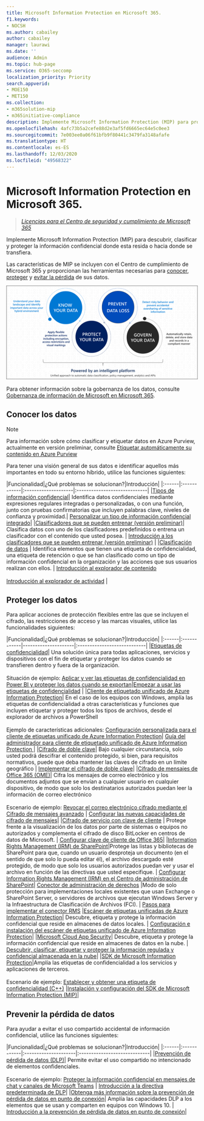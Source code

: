 ```yaml
---
title: Microsoft Information Protection en Microsoft 365.
f1.keywords:
- NOCSH
ms.author: cabailey
author: cabailey
manager: laurawi
ms.date: ''
audience: Admin
ms.topic: hub-page
ms.service: O365-seccomp
localization_priority: Priority
search.appverid:
- MOE150
- MET150
ms.collection:
- m365solution-mip
- m365initiative-compliance
description: Implemente Microsoft Information Protection (MIP) para proteger la información confidencial donde esta resida o hacia donde se transfiera.
ms.openlocfilehash: 4afc73b5a2cefe88d2e3af5fd6665ec64e5c0ee3
ms.sourcegitcommit: 7e003ee0a06f61bfb9f80441c3479fa3148afafe
ms.translationtype: HT
ms.contentlocale: es-ES
ms.lasthandoff: 12/03/2020
ms.locfileid: "49568322"
---
```

# <a name="microsoft-information-protection-in-microsoft-365"></a>Microsoft Information Protection en Microsoft 365.

>*[Licencias para el Centro de seguridad y cumplimiento de Microsoft 365](https://docs.microsoft.com/office365/servicedescriptions/microsoft-365-service-descriptions/microsoft-365-tenantlevel-services-licensing-guidance/microsoft-365-security-compliance-licensing-guidance)*

Implemente Microsoft Information Protection (MIP) para descubrir, clasificar y proteger la información confidencial donde esta resida o hacia donde se transfiera.

Las características de MIP se incluyen con el Centro de cumplimiento de Microsoft 365 y proporcionan las herramientas necesarias para [conocer](#know-your-data), [proteger](#protect-your-data) y [evitar la pérdida](#prevent-data-loss) de sus datos.

![Imagen de cómo MIP le ayuda a descubrir, clasificar y proteger los datos confidenciales](../media/powered-by-intelligent-platform.png)

Para obtener información sobre la gobernanza de los datos, consulte [Gobernanza de información de Microsoft en Microsoft 365](manage-Information-governance.md).

## <a name="know-your-data"></a>Conocer los datos

> [!NOTE]
> Para información sobre cómo clasificar y etiquetar datos en Azure Purview, actualmente en versión preliminar, consulte [Etiquetar automáticamente su contenido en Azure Purview](https://docs.microsoft.com/azure/purview/create-sensitivity-label)

Para tener una visión general de sus datos e identificar aquellos más importantes en todo su entorno híbrido, utilice las funciones siguientes:
 
|Funcionalidad|¿Qué problemas se solucionan?|Introducción|
|:------|:------------|:--------------------|:-----------------------------|
|[Tipos de información confidencial](sensitive-information-type-entity-definitions.md)| Identifica datos confidenciales mediante expresiones regulares integradas o personalizadas, o con una función, junto con pruebas confirmatorias que incluyen palabras clave, niveles de confianza y proximidad.| [Personalizar un tipo de información confidencial integrado](customize-a-built-in-sensitive-information-type.md)|
|[Clasificadores que se pueden entrenar (versión preliminar)](classifier-learn-about.md)| Clasifica datos con uno de los clasificadores predefinidos o entrena un clasificador con el contenido que usted posea. | [Introducción a los clasificadores que se pueden entrenar (versión preliminar)](classifier-get-started-with.md) |
|[Clasificación de datos](data-classification-overview.md) | Identifica elementos que tienen una etiqueta de confidencialidad, una etiqueta de retención o que se han clasificado como un tipo de información confidencial en la organización y las acciones que sus usuarios realizan con ellos.  | [Introducción al explorador de contenido](data-classification-content-explorer.md)<br /><br /> [Introducción al explorador de actividad](data-classification-activity-explorer.md) |

## <a name="protect-your-data"></a>Proteger los datos

Para aplicar acciones de protección flexibles entre las que se incluyen el cifrado, las restricciones de acceso y las marcas visuales, utilice las funcionalidades siguientes:

|Funcionalidad|¿Qué problemas se solucionan?|Introducción|
|:------|:------------|---------------------|:----------------------------|
|[Etiquetas de confidencialidad](sensitivity-labels.md)| Una solución única para todas aplicaciones, servicios y dispositivos con el fin de etiquetar y proteger los datos cuando se transfieren dentro y fuera de la organización. <br /><br />Situación de ejemplo: [Aplicar y ver las etiquetas de confidencialidad en Power BI y proteger los datos cuando se exportan](https://docs.microsoft.com/power-bi/admin/service-security-apply-data-sensitivity-labels)|[Empezar a usar las etiquetas de confidencialidad](get-started-with-sensitivity-labels.md) |
|[Cliente de etiquetado unificado de Azure Information Protection](https://docs.microsoft.com/azure/information-protection/rms-client/aip-clientv2)| En el caso de los equipos con Windows, amplía las etiquetas de confidencialidad a otras características y funciones que incluyen etiquetar y proteger todos los tipos de archivos, desde el explorador de archivos a PowerShell<br /><br /> Ejemplo de características adicionales: [Configuración personalizada para el cliente de etiquetas unificado de Azure Information Protection](https://docs.microsoft.com/azure/information-protection/rms-client/clientv2-admin-guide-customizations)| [Guía del administrador para cliente de etiquetado unificado de Azure Information Protection ](https://docs.microsoft.com/azure/information-protection/rms-client/clientv2-admin-guide)|
|[Cifrado de doble clave](double-key-encryption.md)| Bajo cualquier circunstancia, solo usted podrá descifrar el contenido protegido, si bien, para requisitos normativos, puede que deba mantener las claves de cifrado en un límite geográfico | [Implementar el cifrado de doble clave](double-key-encryption.md#deploy-dke)|
|[Cifrado de mensajes de Office 365 (OME)](ome.md)| Cifra los mensajes de correo electrónico y los documentos adjuntos que se envían a cualquier usuario en cualquier dispositivo, de modo que solo los destinatarios autorizados puedan leer la información de correo electrónico  <br /><br />Escenario de ejemplo: [Revocar el correo electrónico cifrado mediante el Cifrado de mensajes avanzado](revoke-ome-encrypted-mail.md) | [Configurar las nuevas capacidades de cifrado de mensajes](set-up-new-message-encryption-capabilities.md)|
|[Cifrado de servicio con clave de cliente](customer-key-overview.md) | Protege frente a la visualización de los datos por parte de sistemas o equipos no autorizados y complementa el cifrado de disco BitLocker en centros de datos de Microsoft. | [Configurar clave de cliente de Office 365](customer-key-set-up.md)|
|[Information Rights Management (IRM) de SharePoint](set-up-irm-in-sp-admin-center.md#irm-enable-sharepoint-document-libraries-and-lists)|Protege las listas y bibliotecas de SharePoint para que, cuando un usuario desproteja un documento (en el sentido de que solo lo pueda editar él), el archivo descargado esté protegido, de modo que solo los usuarios autorizados puedan ver y usar el archivo en función de las directivas que usted especifique. | [Configurar Information Rights Management (IRM) en el Centro de administración de SharePoint](set-up-irm-in-sp-admin-center.md)|
[Conector de administración de derechos](https://docs.microsoft.com/azure/information-protection/deploy-rms-connector) |Modo de solo protección para implementaciones locales existentes que usan Exchange o SharePoint Server, o servidores de archivos que ejecutan Windows Server y la Infraestructura de Clasificación de Archivos (FCI). | [Pasos para implementar el conector RMS](https://docs.microsoft.com/azure/information-protection/deploy-rms-connector#steps-to-deploy-the-rms-connector)
|[Escáner de etiquetas unificadas de Azure Information Protection](https://docs.microsoft.com/azure/information-protection/deploy-aip-scanner)| Descubre, etiqueta y protege la información confidencial que reside en almacenes de datos locales. | [Configuración e instalación del escáner de etiquetas unificado de Azure Information Protection](https://docs.microsoft.com/azure/information-protection/deploy-aip-scanner-configure-install)|
|[Microsoft Cloud App Security](https://docs.microsoft.com/cloud-app-security/what-is-cloud-app-security)| Descubre, etiqueta y protege la información confidencial que reside en almacenes de datos en la nube. | [Descubrir, clasificar, etiquetar y proteger la información regulada y confidencial almacenada en la nube](https://docs.microsoft.com/cloud-app-security/best-practices#discover-classify-label-and-protect-regulated-and-sensitive-data-stored-in-the-cloud)|
|[SDK de Microsoft Information Protection](https://docs.microsoft.com/information-protection/develop/overview#microsoft-information-protection-sdk)|Amplía las etiquetas de confidencialidad a los servicios y aplicaciones de terceros.  <br /><br /> Escenario de ejemplo: [Establecer y obtener una etiqueta de confidencialidad (C++)](https://docs.microsoft.com/information-protection/develop/quick-file-set-get-label-cpp) |[Instalación y configuración del SDK de Microsoft Information Protection (MIP)](https://docs.microsoft.com/information-protection/develop/setup-configure-mip)|


## <a name="prevent-data-loss"></a>Prevenir la pérdida de datos

Para ayudar a evitar el uso compartido accidental de información confidencial, utilice las funciones siguientes:


|Funcionalidad|¿Qué problemas se solucionan?|Introducción|
|:------|:------------|:---------------------|:-----------------------------|
|[Prevención de pérdida de datos (DLP)](data-loss-prevention-policies.md)| Permite evitar el uso compartido no intencionado de elementos confidenciales. <br /><br />Escenario de ejemplo: [Proteger la información confidencial en mensajes de chat y canales de Microsoft Teams](dlp-microsoft-teams.md) | [Introducción a la directiva predeterminada de DLP](get-started-with-the-default-dlp-policy.md)|
|[Obtenga más información sobre la prevención de pérdida de datos en punto de conexión](endpoint-dlp-learn-about.md)| Amplía las capacidades DLP a los elementos que se usan y comparten en equipos con Windows 10. | [Introducción a la prevención de pérdida de datos en punto de conexión](endpoint-dlp-getting-started.md)|
